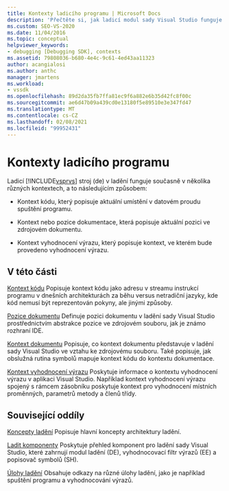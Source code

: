 ```yaml
---
title: Kontexty ladicího programu | Microsoft Docs
description: 'Přečtěte si, jak ladicí modul sady Visual Studio funguje v rámci různých kontextů: kontext kódu, kontext dokumentace nebo pozice a kontext vyhodnocení výrazu.'
ms.custom: SEO-VS-2020
ms.date: 11/04/2016
ms.topic: conceptual
helpviewer_keywords:
- debugging [Debugging SDK], contexts
ms.assetid: 79808036-b680-4e4c-9c61-4ed43aa11323
author: acangialosi
ms.author: anthc
manager: jmartens
ms.workload:
- vssdk
ms.openlocfilehash: 89d2da35fb7ffa81ec9f6a882e6b35d42fc8f00c
ms.sourcegitcommit: ae6d47b09a439cd0e13180f5e89510e3e347fd47
ms.translationtype: MT
ms.contentlocale: cs-CZ
ms.lasthandoff: 02/08/2021
ms.locfileid: "99952431"
---
```

# <a name="debugger-contexts"></a>Kontexty ladicího programu
Ladicí [!INCLUDE[vsprvs](../../code-quality/includes/vsprvs_md.md)] stroj (de) v ladění funguje současně v několika různých kontextech, a to následujícím způsobem:

- Kontext kódu, který popisuje aktuální umístění v datovém proudu spuštění programu.

- Kontext nebo pozice dokumentace, která popisuje aktuální pozici ve zdrojovém dokumentu.

- Kontext vyhodnocení výrazu, který popisuje kontext, ve kterém bude provedeno vyhodnocení výrazu.

## <a name="in-this-section"></a>V této části
 [Kontext kódu](../../extensibility/debugger/code-context.md) Popisuje kontext kódu jako adresu v streamu instrukcí programu v dnešních architekturách za běhu versus netradiční jazyky, kde kód nemusí být reprezentován pokyny, ale jinými způsoby.

 [Pozice dokumentu](../../extensibility/debugger/document-position.md) Definuje pozici dokumentu v ladění sady Visual Studio prostřednictvím abstrakce pozice ve zdrojovém souboru, jak je známo rozhraní IDE.

 [Kontext dokumentu](../../extensibility/debugger/document-context.md) Popisuje, co kontext dokumentu představuje v ladění sady Visual Studio ve vztahu ke zdrojovému souboru. Také popisuje, jak obslužná rutina symbolů mapuje kontext kódu do kontextu dokumentace.

 [Kontext vyhodnocení výrazu](../../extensibility/debugger/expression-evaluation-context.md) Poskytuje informace o kontextu vyhodnocení výrazu v aplikaci Visual Studio. Například kontext vyhodnocení výrazu spojený s rámcem zásobníku poskytuje kontext pro vyhodnocení místních proměnných, parametrů metody a členů třídy.

## <a name="related-sections"></a>Související oddíly
 [Koncepty ladění](../../extensibility/debugger/debugger-concepts.md) Popisuje hlavní koncepty architektury ladění.

 [Ladit komponenty](../../extensibility/debugger/debugger-components.md) Poskytuje přehled komponent pro ladění sady Visual Studio, které zahrnují modul ladění (DE), vyhodnocovací filtr výrazů (EE) a popisovač symbolů (SH).

 [Úlohy ladění](../../extensibility/debugger/debugging-tasks.md) Obsahuje odkazy na různé úlohy ladění, jako je například spuštění programu a vyhodnocování výrazů.
